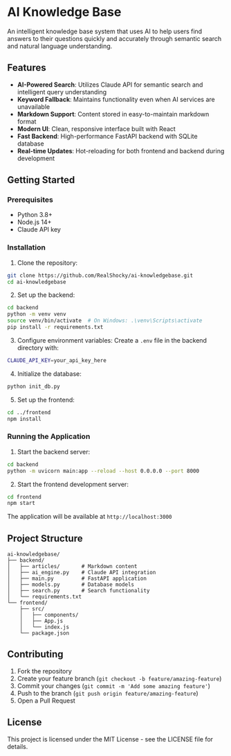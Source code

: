 # AI Knowledge Base

An intelligent knowledge base system that uses AI to help users find answers to their questions quickly and accurately through semantic search and natural language understanding.

## Features

- **AI-Powered Search**: Utilizes Claude API for semantic search and intelligent query understanding
- **Keyword Fallback**: Maintains functionality even when AI services are unavailable
- **Markdown Support**: Content stored in easy-to-maintain markdown format
- **Modern UI**: Clean, responsive interface built with React
- **Fast Backend**: High-performance FastAPI backend with SQLite database
- **Real-time Updates**: Hot-reloading for both frontend and backend during development

## Getting Started

### Prerequisites

- Python 3.8+
- Node.js 14+
- Claude API key

### Installation

1. Clone the repository:
```bash
git clone https://github.com/RealShocky/ai-knowledgebase.git
cd ai-knowledgebase
```

2. Set up the backend:
```bash
cd backend
python -m venv venv
source venv/bin/activate  # On Windows: .\venv\Scripts\activate
pip install -r requirements.txt
```

3. Configure environment variables:
Create a `.env` file in the backend directory with:
```bash
CLAUDE_API_KEY=your_api_key_here
```

4. Initialize the database:
```bash
python init_db.py
```

5. Set up the frontend:
```bash
cd ../frontend
npm install
```

### Running the Application

1. Start the backend server:
```bash
cd backend
python -m uvicorn main:app --reload --host 0.0.0.0 --port 8000
```

2. Start the frontend development server:
```bash
cd frontend
npm start
```

The application will be available at `http://localhost:3000`

## Project Structure

```
ai-knowledgebase/
├── backend/
│   ├── articles/       # Markdown content
│   ├── ai_engine.py    # Claude API integration
│   ├── main.py         # FastAPI application
│   ├── models.py       # Database models
│   ├── search.py       # Search functionality
│   └── requirements.txt
└── frontend/
    ├── src/
    │   ├── components/
    │   ├── App.js
    │   └── index.js
    └── package.json
```

## Contributing

1. Fork the repository
2. Create your feature branch (`git checkout -b feature/amazing-feature`)
3. Commit your changes (`git commit -m 'Add some amazing feature'`)
4. Push to the branch (`git push origin feature/amazing-feature`)
5. Open a Pull Request

## License

This project is licensed under the MIT License - see the LICENSE file for details.
